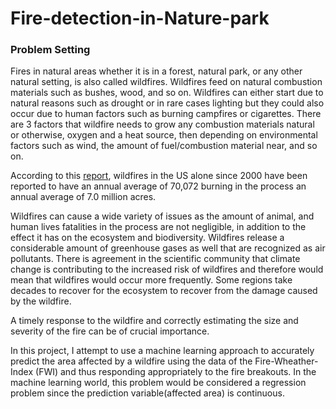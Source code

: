 # Fire-detection-in-Nature-park

### Problem Setting
Fires in natural areas whether it is in a forest, natural park, or any other natural setting, is also called wildfires. Wildfires feed on natural combustion materials such as bushes, wood, and so on. Wildfires can either start due to natural reasons such as drought or in rare cases lighting but they could also occur due to human factors such as burning campfires or cigarettes. There are 3 factors that wildfire needs to grow any combustion materials natural or otherwise, oxygen and a heat source, then depending on environmental factors such as wind, the amount of fuel/combustion material near, and so on.

According to this [report](https://sgp.fas.org/crs/misc/IF10244.pdf), wildfires in the US alone since 2000 have been reported to have an annual average of 70,072 burning in the process an annual average of 7.0 million acres. 

Wildfires can cause a wide variety of issues as the amount of animal, and human lives fatalities in the process are not negligible, in addition to the effect it has on the ecosystem and biodiversity. Wildfires release a considerable amount of greenhouse gases as well that are recognized as air pollutants.
There is agreement in the scientific community that climate change is contributing to the increased risk of wildfires and therefore would mean that wildfires would occur more frequently. Some regions take decades to recover for the ecosystem to recover from the damage caused by the wildfire.

A timely response to the wildfire and correctly estimating the size and severity of the fire can be of crucial importance. 

In this project, I attempt to use a machine learning approach to accurately predict the area affected by a wildfire using the data of the Fire-Wheather-Index (FWI) and thus responding appropriately to the fire breakouts. In the machine learning world, this problem would be considered a regression problem since the prediction variable(affected area) is continuous. 
